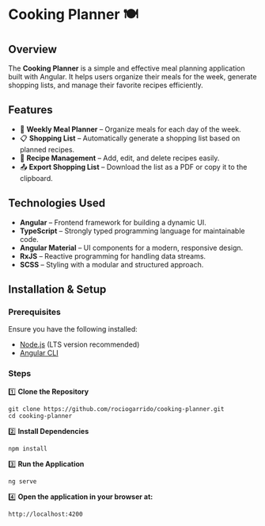 # Cooking Planner 🍽️  

## Overview  

The **Cooking Planner** is a simple and effective meal planning application built with Angular. It helps users organize their meals for the week, generate shopping lists, and manage their favorite recipes efficiently.  

## Features  

- 📅 **Weekly Meal Planner** – Organize meals for each day of the week.  
- 📋 **Shopping List** – Automatically generate a shopping list based on planned recipes.  
- 📂 **Recipe Management** – Add, edit, and delete recipes easily.  
- 📤 **Export Shopping List** – Download the list as a PDF or copy it to the clipboard.  

## Technologies Used  

- **Angular** – Frontend framework for building a dynamic UI.  
- **TypeScript** – Strongly typed programming language for maintainable code.  
- **Angular Material** – UI components for a modern, responsive design.  
- **RxJS** – Reactive programming for handling data streams.  
- **SCSS** – Styling with a modular and structured approach.  

## Installation & Setup  

### Prerequisites  

Ensure you have the following installed:  
- [Node.js](https://nodejs.org/) (LTS version recommended)  
- [Angular CLI](https://angular.io/cli)  

### Steps  

1️⃣ **Clone the Repository**  
```
git clone https://github.com/rociogarrido/cooking-planner.git
cd cooking-planner
```

2️⃣ **Install Dependencies**
```
npm install
```

3️⃣ **Run the Application**
```
ng serve
```

4️⃣ **Open the application in your browser at:**
```
http://localhost:4200
```

